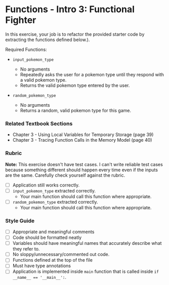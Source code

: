 # Functions - Intro 3: Functional Fighter

In this exercise, your job is to refactor the provided starter code by extracting the functions defined below.).

Required Functions:

- `input_pokemon_type`
    - No arguments
    - Repeatedly asks the user for a pokemon type until they respond with a valid pokemon type.
    - Returns the valid pokemon type entered by the user.

- `random_pokemon_type`
    - No arguments
    - Returns a random, valid pokemon type for this game.


### Related Textbook Sections

- Chapter 3 - Using Local Variables for Temporary Storage (page 39)
- Chapter 3 - Tracing Function Calls in the Memory Model (page 40)

### Rubric

**Note:** This exercise doesn't have test cases. I can't write reliable test cases because something different should happen every time even if the inputs are the same. Carefully check yourself against the rubric.

- [ ] Application still works correctly.
- [ ] `input_pokemon_type` extracted correctly.
    - Your main function should call this function where appropriate.
- [ ] `random_pokemon_type` extracted correctly.
    - Your main function should call this function where appropriate.

### Style Guide

- [ ] Appropriate and meaningful comments
- [ ] Code should be formatted neatly
- [ ] Variables should have meaningful names that accurately describe what they refer to.
- [ ] No sloppy/unnecessary/commented out code.
- [ ] Functions defined at the top of the file
- [ ] Must have type annotations
- [ ] Application is implemented inside `main` function that is called inside `if __name__ == '__main__':`.